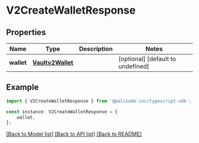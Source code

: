 # V2CreateWalletResponse


## Properties

Name | Type | Description | Notes
------------ | ------------- | ------------- | -------------
**wallet** | [**Vaultv2Wallet**](Vaultv2Wallet.md) |  | [optional] [default to undefined]

## Example

```typescript
import { V2CreateWalletResponse } from '@palisade-inc/typescript-sdk';

const instance: V2CreateWalletResponse = {
    wallet,
};
```

[[Back to Model list]](../README.md#documentation-for-models) [[Back to API list]](../README.md#documentation-for-api-endpoints) [[Back to README]](../README.md)
